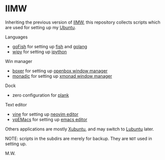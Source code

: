 # IIMW

Inheriting the previous version of [IIMW](https://code.google.com/p/iimw/), this repository collects scripts which are used for setting up my [Ubuntu](http://www.ubuntu.com/).

Languages
- [goFish](https://github.com/ubtc/goFish) for setting up [fish](http://fishshell.com/) and [golang](https://golang.org/)
- [wipy](https://github.com/ubtc/wipy) for setting up [ipython](http://ipython.org/)

Win manager
- [boxer](https://github.com/ubtc/boxer) for setting up [openbox window manager](http://openbox.org/wiki/Main_Page)
- [monadic](https://github.com/ubtc/monadic) for setting up [xmonad window manager](http://xmonad.org/)

Dock
- zero configuration for [plank](http://wiki.go-docky.com/index.php?title=Plank:Introduction)

Text editor
- [vine](https://github.com/ubtc/vine) for setting up [neovim editor](https://neovim.io/)
- [vpEMacs](https://github.com/ubtc/vpEmacs) for setting up [emacs editor](http://www.gnu.org/software/emacs/)

Others applications are mostly [Xubuntu](https://www.xubuntu.org), and may switch to [Lubuntu](http://lubuntu.net/) later.

NOTE: scripts in the subdirs are merely for backup. They are `NOT` used in setting up.

M.W.
